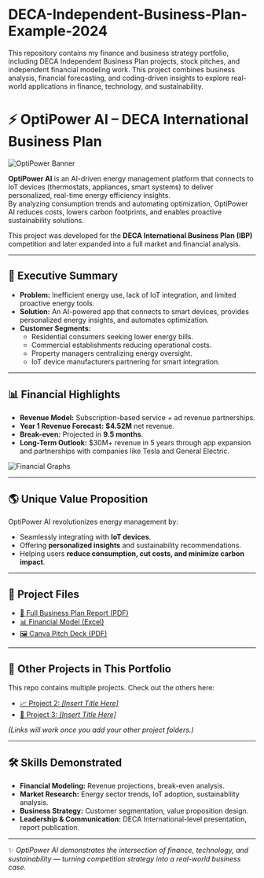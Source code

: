 # DECA-Independent-Business-Plan-Example-2024
This repository contains my finance and business strategy portfolio, including DECA Independent Business Plan projects, stock pitches, and independent financial modeling work. This project combines business analysis, financial forecasting, and coding-driven insights to explore real-world applications in finance, technology, and sustainability.


# ⚡ OptiPower AI – DECA International Business Plan

![OptiPower Banner](OptiPowerAI_banner.png)

**OptiPower AI** is an AI-driven energy management platform that connects to IoT devices (thermostats, appliances, smart systems) to deliver personalized, real-time energy efficiency insights.  
By analyzing consumption trends and automating optimization, OptiPower AI reduces costs, lowers carbon footprints, and enables proactive sustainability solutions.

This project was developed for the **DECA International Business Plan (IBP)** competition and later expanded into a full market and financial analysis.

---

## 📌 Executive Summary
- **Problem:** Inefficient energy use, lack of IoT integration, and limited proactive energy tools.  
- **Solution:** An AI-powered app that connects to smart devices, provides personalized energy insights, and automates optimization.  
- **Customer Segments:**  
  - Residential consumers seeking lower energy bills.  
  - Commercial establishments reducing operational costs.  
  - Property managers centralizing energy oversight.  
  - IoT device manufacturers partnering for smart integration.  

---

## 📊 Financial Highlights
- **Revenue Model:** Subscription-based service + ad revenue partnerships.  
- **Year 1 Revenue Forecast:** **$4.52M** net revenue.  
- **Break-even:** Projected in **9.5 months**.  
- **Long-Term Outlook:** $30M+ revenue in 5 years through app expansion and partnerships with companies like Tesla and General Electric.  

![Financial Graphs](OptiPowerAI_financials.png)

---

## 🌎 Unique Value Proposition
OptiPower AI revolutionizes energy management by:  
- Seamlessly integrating with **IoT devices**.  
- Offering **personalized insights** and sustainability recommendations.  
- Helping users **reduce consumption, cut costs, and minimize carbon impact**.  

---

## 📂 Project Files
- [📄 Full Business Plan Report (PDF)](OptiPowerAI_Report.pdf)  
- [📊 Financial Model (Excel)](OptiPowerAI_FinancialModel.xlsx)  
- [🖼️ Canva Pitch Deck (PDF)](OptiPowerAI_PitchDeck.pdf)  

---

## 🔗 Other Projects in This Portfolio
This repo contains multiple projects. Check out the others here:  
- [📈 Project 2: *[Insert Title Here]*](../Project2_Name)  
- [💼 Project 3: *[Insert Title Here]*](../Project3_Name)  

*(Links will work once you add your other project folders.)*

---

## 🛠️ Skills Demonstrated
- **Financial Modeling:** Revenue projections, break-even analysis.  
- **Market Research:** Energy sector trends, IoT adoption, sustainability analysis.  
- **Business Strategy:** Customer segmentation, value proposition design.  
- **Leadership & Communication:** DECA International-level presentation, report publication.  

---

✨ *OptiPower AI demonstrates the intersection of finance, technology, and sustainability — turning competition strategy into a real-world business case.* 
